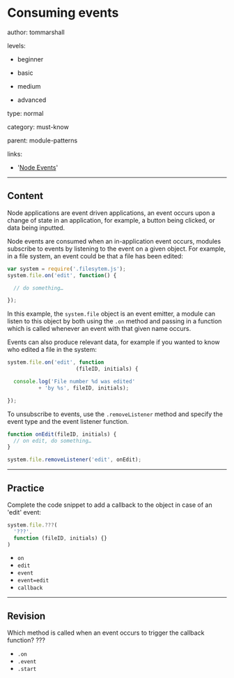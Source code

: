 # Consuming events
author: tommarshall

levels:

  - beginner

  - basic

  - medium

  - advanced

type: normal

category: must-know

parent: module-patterns

links:

  - '[Node Events](https://nodesource.com/blog/understanding-the-nodejs-event-loop/)'

---
## Content

Node applications are event driven applications, an event occurs upon a change of state in an application, for example, a button being clicked, or data being inputted.

Node events are consumed when an in-application event occurs, modules subscribe to events by listening to the event on a given object. For example, in a file system, an event could be that a file has been edited:

```javascript
var system = require('.filesytem.js');
system.file.on('edit', function() {

  // do something…

});
```
In this example, the `system.file` object is an event emitter, a module can listen to this object by both using the `.on` method and passing in a function which is called whenever an event with that given name occurs.

Events can also produce relevant data, for example if you wanted to know who edited a file in the system:
```javascript
system.file.on('edit', function
                      (fileID, initials) {

  console.log('File number %d was edited'
          + 'by %s', fileID, initials);

});
```

To unsubscribe to events, use the `.removeListener`  method and specify the event type and the event listener function.
```javascript
function onEdit(fileID, initials) {
  // on edit, do something…
}

system.file.removeListener('edit', onEdit);
```

---
## Practice

Complete the code snippet to add a callback to the object in case of an 'edit' event:
```javascript
system.file.???(
  '???',
  function (fileID, initials) {}
)
```
* `on`
* `edit`
* `event`
* `event=edit`
* `callback`

---
## Revision

Which method is called when an event occurs to trigger the callback function?
???

* `.on`
* `.event`
* `.start`
